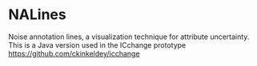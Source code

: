 # NALines
Noise annotation lines, a visualization technique for attribute uncertainty.
This is a Java version used in the ICchange prototype https://github.com/ckinkeldey/icchange
